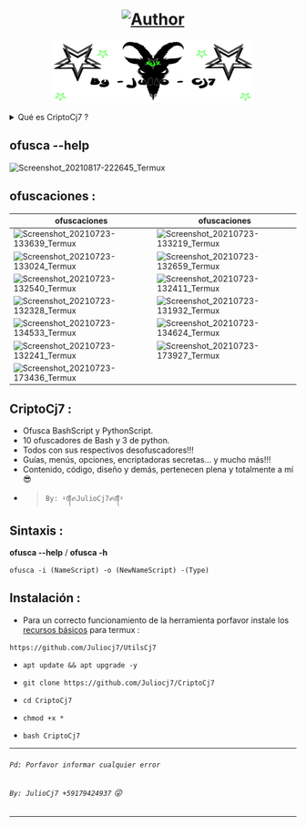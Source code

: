 <!--
♤♡◇♧♤♡◇♧♤♡◇♧♤♡◇♧♤♡◇♧♤♡◇♧♤♡◇♧♤♡◇♧♤♡◇♧

𝙸𝙼𝙿𝙾𝚁𝚃𝙰𝙽𝚃𝙴 !!!

𝙳𝙴𝙹𝙰 𝙳𝙴 𝙲𝙾𝙿𝙸𝙰𝚁𝙼𝙴 𝙷𝙰𝚂𝚃𝙰 𝙴𝙻 𝚁𝙴𝙰𝙳𝙼𝙴.𝚖𝚍 𝙸𝙽𝙼𝚄𝙽𝙳𝙾 𝙰𝙽𝙸𝙼𝙰𝙻 !!!
𝚂𝙴 𝙾𝚁𝙸𝙶𝙸𝙽𝙰𝙻 𝚈 𝙳𝙴𝙹𝙰 𝙳𝙴 𝚁𝙾𝙱𝙰𝚁 𝚂𝙲𝚁𝙸𝙿𝚃𝚂 𝚈 𝙴𝚂𝚃𝙸𝙻𝙾𝚂 𝙰 𝙾𝚃𝚁𝙾𝚂 !!!

♤♡◇♧♤♡◇♧♤♡◇♧♤♡◇♧♤♡◇♧♤♡◇♧♤♡◇♧♤♡◇♧♤♡◇♧
-->

<h1 align="center"><a href="https://github.com/Juliocj7"><img title="Author" src="https://img.shields.io/badge/Author-𖤐 𝙹𝚞𝚕𝚒𝚘 𝙲𝚓7 𖤐-svg?style=flat&color=000000&logo=github"></a></h1>
 
<p align="center"><img src="https://github.com/Juliocj7/Juliocj7/blob/main/InicioCj72.gif" width="350" height="110"/> </p>


<details>
<summary> Qué es CriptoCj7 ? </summary>
<br>

 - CriptoCj7 es mi herramienta privada de ofuscación / desofuscación 100% funcional.
 - Inicio de creación >> 2 de mayo del 2021.
 - Fin de la creación >> 20 de julio del 2021.

</details>

## ofusca --help
![Screenshot_20210817-222645_Termux](https://user-images.githubusercontent.com/81049859/129827931-c29eb228-4be1-4bfb-827b-c6be6605e112.png)


## ofuscaciones :
| ofuscaciones | ofuscaciones 	|
| ------------  | ------------ |
|![Screenshot_20210723-133639_Termux](https://user-images.githubusercontent.com/81049859/126821894-2a081cb4-4693-4fd5-add8-4d285220bcbc.png)|![Screenshot_20210723-133219_Termux](https://user-images.githubusercontent.com/81049859/126821911-80ef6a23-d5df-41f9-bcb0-f804a397c8cf.png)|
|![Screenshot_20210723-133024_Termux](https://user-images.githubusercontent.com/81049859/126821940-5f074acb-db18-48c5-adbc-041831dfc2e4.png)|![Screenshot_20210723-132659_Termux](https://user-images.githubusercontent.com/81049859/126821965-6f09edf0-29cf-4b73-b736-17deacad86cc.png)|
|![Screenshot_20210723-132540_Termux](https://user-images.githubusercontent.com/81049859/126821986-6d0886aa-9c75-43bb-b349-efd14bc5fac0.png)|![Screenshot_20210723-132411_Termux](https://user-images.githubusercontent.com/81049859/126821998-4a1d5cd3-007a-4a48-9996-a79359c7467d.png)|
|![Screenshot_20210723-132328_Termux](https://user-images.githubusercontent.com/81049859/126822036-718e5aa1-1438-4c5f-a579-f0aaf3442b2b.png)|![Screenshot_20210723-131932_Termux](https://user-images.githubusercontent.com/81049859/126822099-d9b821bf-4804-48a3-93f1-8526c4feeaca.png)|
|![Screenshot_20210723-134533_Termux](https://user-images.githubusercontent.com/81049859/126822113-67d89dcf-0f9e-40fe-8e8e-7a103d82926e.png)|![Screenshot_20210723-134624_Termux](https://user-images.githubusercontent.com/81049859/126822126-e336b4dc-19ae-4667-88df-f084ddfb1226.png)|
|![Screenshot_20210723-132241_Termux](https://user-images.githubusercontent.com/81049859/126822427-b053c672-4ec0-4ec3-8c42-661011fef5d0.png)|![Screenshot_20210723-173927_Termux](https://user-images.githubusercontent.com/81049859/126846051-0e5256db-5423-4322-8226-09805578c6be.png)|
|![Screenshot_20210723-173436_Termux](https://user-images.githubusercontent.com/81049859/126846073-b7c94d90-2371-4583-bc52-02ff2b690cf0.png)|

## CriptoCj7 :

* Ofusca BashScript y PythonScript.
* 10 ofuscadores de Bash y 3 de python.
* Todos con sus respectivos desofuscadores!!!
* Guías, menús, opciones, encriptadoras secretas... y mucho más!!!
* Contenido, código, diseño y demás, pertenecen plena y totalmente a mí :sunglasses:
- > ` By: ⍣᭕ᬁ᭖JulioCj7᭖᭕ᬁ⍣ `

## Sintaxis :

**ofusca --help**  /  **ofusca -h**

~~~
ofusca -i (NameScript) -o (NewNameScript) -(Type)
~~~


## Instalación :

* Para un correcto funcionamiento de la herramienta porfavor instale los [recursos básicos](https://github.com/Juliocj7/UtilsCj7) para termux :

~~~
https://github.com/Juliocj7/UtilsCj7
~~~

* ` apt update && apt upgrade -y `

* ` git clone https://github.com/Juliocj7/CriptoCj7 `

* ` cd CriptoCj7 `

* ` chmod +x * `

* ` bash CriptoCj7 `

---
###### `Pd: Porfavor informar cualquier error`
###### `By: JulioCj7 +59179424937` :stuck_out_tongue_winking_eye:
---
